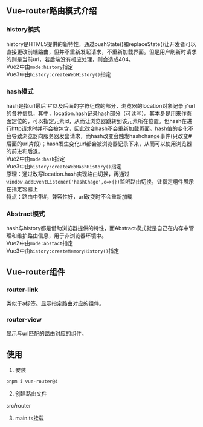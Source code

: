 ## Vue-router路由模式介绍

### history模式
history是HTML5提供的新特性，通过pushState()和replaceState()让开发者可以直接更改前端路由，但并不重新发起请求，不重新加载界面。但是用户刷新时请求的则是当前url，若后端没有相应处理，则会造成404。  
Vue2中由`mode:history`指定  
Vue3中由`history:createWebHistory()`指定  

### hash模式
hash是指url最后'#'以及后面的字符组成的部分，浏览器的location对象记录了url的各种信息，其中，location.hash记录hash部分（可读写）。其本身是用来作页面定位的，可以指定元素id，从而让浏览器跳转到该元素所在位置。但hash在进行http请求时并不会被包含，因此改变hash不会重新加载页面。hash值的变化不会导致浏览器向服务器发出请求，而hash改变会触发hashchange事件(只改变#后面的url片段)；hash发生变化url都会被浏览器记录下来，从而可以使用浏览器的前进和后退。  
Vue2中由`mode:hash`指定  
Vue3中由`history:createWebHashHistory()`指定  
原理：通过改写location.hash实现路由切换，再通过`window.addEventListener('hashChage',e=>{})`监听路由切换，让指定组件展示在指定容器上  
特点：路由中带#，兼容性好，url改变时不会重新加载

### Abstract模式

hash与history都是借助浏览器提供的特性，而Abstract模式就是自己在内存中管理和维护路由信息，用于非浏览器环境中。  
Vue2中由`mode:abstact`指定  
Vue3中由`history:createMemoryHistory()`指定  
## Vue-router组件
### router-link
类似于a标签。显示指定路由对应的组件。  
### router-view
显示与url匹配的路由对应的组件。  

## 使用

1. 安装
```
pnpm i vue-router@4
```

2. 创建路由文件

src/router

3. main.ts挂载
